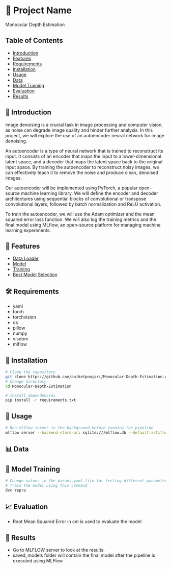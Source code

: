 # 🚀 Project Name

Monocular Depth Estimation

## Table of Contents

- [Introduction](#introduction)
- [Features](#features)
- [Requirements](#requirements)
- [Installation](#installation)
- [Usage](#usage)
- [Data](#data)
- [Model Training](#model-training)
- [Evaluation](#evaluation)
- [Results](#results)

## 📄 Introduction

Image denoising is a crucial task in image processing and computer vision, as noise can degrade image quality and hinder further analysis. In this project, we will explore the use of an autoencoder neural network for image denoising.

An autoencoder is a type of neural network that is trained to reconstruct its input. It consists of an encoder that maps the input to a lower-dimensional latent space, and a decoder that maps the latent space back to the original input space. By training the autoencoder to reconstruct noisy images, we can effectively teach it to remove the noise and produce clean, denoised images.

Our autoencoder will be implemented using PyTorch, a popular open-source machine learning library. We will define the encoder and decoder architectures using sequential blocks of convolutional or transpose convolutional layers, followed by batch normalization and ReLU activation.

To train the autoencoder, we will use the Adam optimizer and the mean squared error loss function. We will also log the training metrics and the final model using MLflow, an open-source platform for managing machine learning experiments.

## 🌟 Features

- [Data Loader](src/data_loader.py)
- [Model](src/model.py)
- [Training](src/training.py)
- [Best Model Selection](src/log_production_model.py)

## 🛠️ Requirements

- yaml
- torch
- torchvision
- os
- pillow
- numpy
- visdom
- mlflow

## 🚚 Installation

```bash
# Clone the repository
git clone https://github.com/aniketpoojari/Monocular-Depth-Estimation.git
# Change directory
cd Monocular-Depth-Estimation

# Install dependencies
pip install -r requirements.txt
```

## 🚀 Usage

```bash
# Run mlflow server in the background before running the pipeline
mlflow server --backend-store-uri sqlite:///mlflow.db --default-artifact-root ./artifacts --host 0.0.0.0
```

## 📊 Data

## 🤖 Model Training

```bash
# Change values in the params.yaml file for testing different parameters
# Train the model using this command
dvc repro
```

## 📈 Evaluation

- Root Mean Squared Error in cm is used to evaluate the model

## 🎉 Results

- Go to MLFLOW server to look at the results.
- saved_models folder will contain the final model after the pipeline is executed using MLFlow
